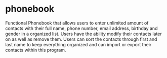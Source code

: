 # phonebook
Functional Phonebook that allows users to enter   unlimited amount of contacts with their full name, phone number, email  address, birthday and gender in a organized list. Users have the ability   modify their contacts later on as well as remove them. Users can sort the   contacts through first and last name to keep everything organized and can  import or export their contacts within this program. 
